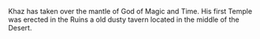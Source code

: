 Khaz has taken over the mantle of God of Magic and Time. His first Temple was erected in the Ruins a old dusty tavern located in the middle of the Desert.